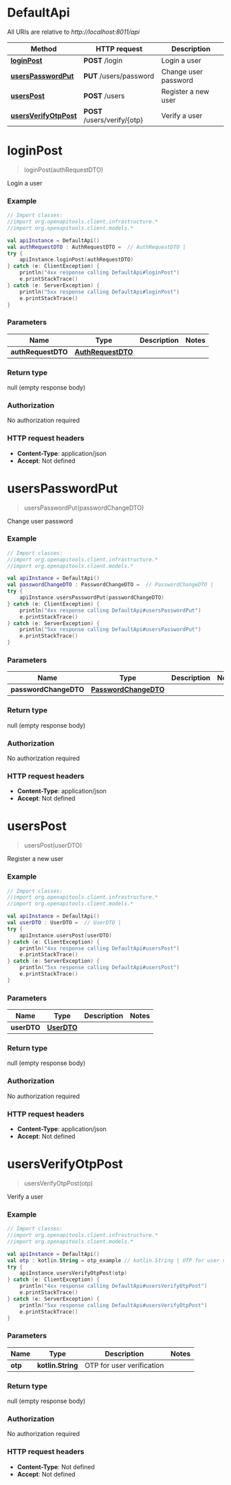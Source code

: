 # DefaultApi

All URIs are relative to *http://localhost:8011/api*

Method | HTTP request | Description
------------- | ------------- | -------------
[**loginPost**](DefaultApi.md#loginPost) | **POST** /login | Login a user
[**usersPasswordPut**](DefaultApi.md#usersPasswordPut) | **PUT** /users/password | Change user password
[**usersPost**](DefaultApi.md#usersPost) | **POST** /users | Register a new user
[**usersVerifyOtpPost**](DefaultApi.md#usersVerifyOtpPost) | **POST** /users/verify/{otp} | Verify a user


<a name="loginPost"></a>
# **loginPost**
> loginPost(authRequestDTO)

Login a user

### Example
```kotlin
// Import classes:
//import org.openapitools.client.infrastructure.*
//import org.openapitools.client.models.*

val apiInstance = DefaultApi()
val authRequestDTO : AuthRequestDTO =  // AuthRequestDTO | 
try {
    apiInstance.loginPost(authRequestDTO)
} catch (e: ClientException) {
    println("4xx response calling DefaultApi#loginPost")
    e.printStackTrace()
} catch (e: ServerException) {
    println("5xx response calling DefaultApi#loginPost")
    e.printStackTrace()
}
```

### Parameters

Name | Type | Description  | Notes
------------- | ------------- | ------------- | -------------
 **authRequestDTO** | [**AuthRequestDTO**](AuthRequestDTO.md)|  |

### Return type

null (empty response body)

### Authorization

No authorization required

### HTTP request headers

 - **Content-Type**: application/json
 - **Accept**: Not defined

<a name="usersPasswordPut"></a>
# **usersPasswordPut**
> usersPasswordPut(passwordChangeDTO)

Change user password

### Example
```kotlin
// Import classes:
//import org.openapitools.client.infrastructure.*
//import org.openapitools.client.models.*

val apiInstance = DefaultApi()
val passwordChangeDTO : PasswordChangeDTO =  // PasswordChangeDTO | 
try {
    apiInstance.usersPasswordPut(passwordChangeDTO)
} catch (e: ClientException) {
    println("4xx response calling DefaultApi#usersPasswordPut")
    e.printStackTrace()
} catch (e: ServerException) {
    println("5xx response calling DefaultApi#usersPasswordPut")
    e.printStackTrace()
}
```

### Parameters

Name | Type | Description  | Notes
------------- | ------------- | ------------- | -------------
 **passwordChangeDTO** | [**PasswordChangeDTO**](PasswordChangeDTO.md)|  |

### Return type

null (empty response body)

### Authorization

No authorization required

### HTTP request headers

 - **Content-Type**: application/json
 - **Accept**: Not defined

<a name="usersPost"></a>
# **usersPost**
> usersPost(userDTO)

Register a new user

### Example
```kotlin
// Import classes:
//import org.openapitools.client.infrastructure.*
//import org.openapitools.client.models.*

val apiInstance = DefaultApi()
val userDTO : UserDTO =  // UserDTO | 
try {
    apiInstance.usersPost(userDTO)
} catch (e: ClientException) {
    println("4xx response calling DefaultApi#usersPost")
    e.printStackTrace()
} catch (e: ServerException) {
    println("5xx response calling DefaultApi#usersPost")
    e.printStackTrace()
}
```

### Parameters

Name | Type | Description  | Notes
------------- | ------------- | ------------- | -------------
 **userDTO** | [**UserDTO**](UserDTO.md)|  |

### Return type

null (empty response body)

### Authorization

No authorization required

### HTTP request headers

 - **Content-Type**: application/json
 - **Accept**: Not defined

<a name="usersVerifyOtpPost"></a>
# **usersVerifyOtpPost**
> usersVerifyOtpPost(otp)

Verify a user

### Example
```kotlin
// Import classes:
//import org.openapitools.client.infrastructure.*
//import org.openapitools.client.models.*

val apiInstance = DefaultApi()
val otp : kotlin.String = otp_example // kotlin.String | OTP for user verification
try {
    apiInstance.usersVerifyOtpPost(otp)
} catch (e: ClientException) {
    println("4xx response calling DefaultApi#usersVerifyOtpPost")
    e.printStackTrace()
} catch (e: ServerException) {
    println("5xx response calling DefaultApi#usersVerifyOtpPost")
    e.printStackTrace()
}
```

### Parameters

Name | Type | Description  | Notes
------------- | ------------- | ------------- | -------------
 **otp** | **kotlin.String**| OTP for user verification |

### Return type

null (empty response body)

### Authorization

No authorization required

### HTTP request headers

 - **Content-Type**: Not defined
 - **Accept**: Not defined

